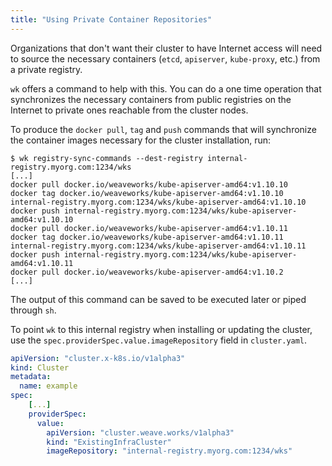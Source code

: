 ```yaml
---
title: "Using Private Container Repositories"
---
```


Organizations that don't want their cluster to have Internet access will need
to source the necessary containers (`etcd`, `apiserver`, `kube-proxy`, etc.)
from a private registry.

`wk` offers a command to help with this. You can do a one time operation
that synchronizes the necessary containers from public registries on the
Internet to private ones reachable from the cluster nodes.

To produce the `docker pull`, `tag` and `push` commands that will synchronize
the container images necessary for the cluster installation, run:

```console
$ wk registry-sync-commands --dest-registry internal-registry.myorg.com:1234/wks
[...]
docker pull docker.io/weaveworks/kube-apiserver-amd64:v1.10.10
docker tag docker.io/weaveworks/kube-apiserver-amd64:v1.10.10 internal-registry.myorg.com:1234/wks/kube-apiserver-amd64:v1.10.10
docker push internal-registry.myorg.com:1234/wks/kube-apiserver-amd64:v1.10.10
docker pull docker.io/weaveworks/kube-apiserver-amd64:v1.10.11
docker tag docker.io/weaveworks/kube-apiserver-amd64:v1.10.11 internal-registry.myorg.com:1234/wks/kube-apiserver-amd64:v1.10.11
docker push internal-registry.myorg.com:1234/wks/kube-apiserver-amd64:v1.10.11
docker pull docker.io/weaveworks/kube-apiserver-amd64:v1.10.2
[...]
```

The output of this command can be saved to be executed later or piped through `sh`.

To point `wk` to this internal registry when installing or updating the
cluster, use the `spec.providerSpec.value.imageRepository` field in
`cluster.yaml`.

```yaml
apiVersion: "cluster.x-k8s.io/v1alpha3"
kind: Cluster
metadata:
  name: example
spec:
    [...]
    providerSpec:
      value:
        apiVersion: "cluster.weave.works/v1alpha3"
        kind: "ExistingInfraCluster"
        imageRepository: "internal-registry.myorg.com:1234/wks"
```
